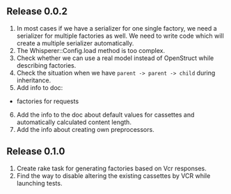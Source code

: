 ## Release 0.0.2

1. In most cases if we have a serializer for one single factory, we need a serializer for multiple factories as well. We need to write code which will create a multiple serializer automatically.
2. The Whisperer::Config.load method is too complex.
3. Check whether we can use a real model instead of OpenStruct while describing factories.
4. Check the situation when we have `parent -> parent -> child` during inheritance.
5. Add info to doc:
  - factories for requests
6. Add the info to the doc about default values for cassettes and automatically calculated content length.
7. Add the info about creating own preprocessors.

## Release 0.1.0

1. Create rake task for generating factories based on Vcr responses.
2. Find the way to disable altering the existing cassettes by VCR while launching tests.